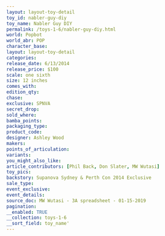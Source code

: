 ```yaml
---
layout: layout-toy-detail 
toy_id: nabler-guy-diy
toy_name: Nabler Guy DIY
permalink: /toys-1-6/nabler-guy-diy.html
world: Popbot
world_abr: POP
character_base: 
layout: layout-toy-detail
categories: 
release_date: 6/13/2014
release_price: $100 
scale: one sixth
size: 12 inches
comes_with: 
edition_qty: 
chase: 
exclusive: SPNVA
secret_drop: 
sold_where: 
bamba_points: 
packaging_type: 
product_code:
designer: Ashley Wood
makers: 
points_of_articulation: 
variants: 
you_might_also_like: 
article_contributors: [Phil Back, Don Slater, MW Wutasi]
toy_pics: 
backstory: Supanova Sydney & Perth Con 2014 Exclusive
sale_type: 
event_exclusive: 
event_details: 
source_doc: MW Wutasi - 3A spreadsheet - 01-15-2019
pagination: 
__enabled: TRUE
__collection: toys-1-6
__sort_field: toy_name'
---
```

